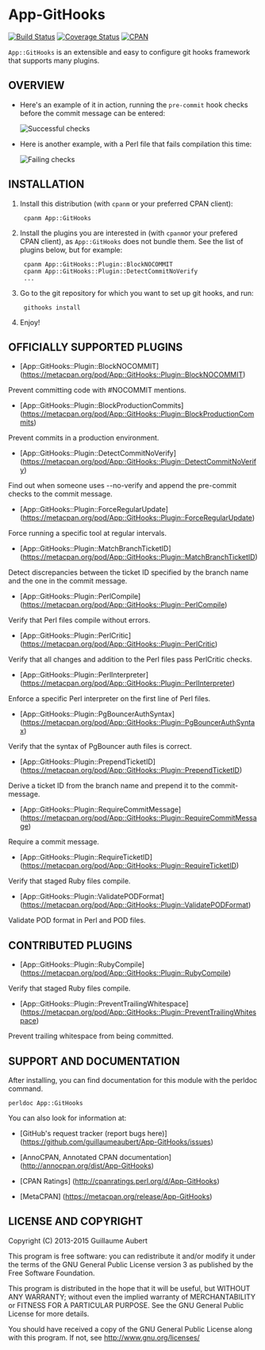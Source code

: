 App-GitHooks
============

[![Build Status](https://travis-ci.org/guillaumeaubert/App-GitHooks.svg?branch=master)](https://travis-ci.org/guillaumeaubert/App-GitHooks)
[![Coverage Status](https://coveralls.io/repos/guillaumeaubert/App-GitHooks/badge.svg?branch=master)](https://coveralls.io/r/guillaumeaubert/App-GitHooks?branch=master)
[![CPAN](https://img.shields.io/cpan/v/App-GitHooks.svg)](https://metacpan.org/release/App-GitHooks)

`App::GitHooks` is an extensible and easy to configure git hooks framework that
supports many plugins.


OVERVIEW
--------

 * Here's an example of it in action, running the `pre-commit` hook checks before
the commit message can be entered:

	![Successful checks](https://raw.github.com/guillaumeaubert/App-GitHooks/master/img/app-githooks-example-success.png)

 * Here is another example, with a Perl file that fails compilation this time:

	![Failing checks](https://raw.github.com/guillaumeaubert/App-GitHooks/master/img/app-githooks-example-failure.png)


INSTALLATION
------------

1. Install this distribution (with `cpanm` or your preferred CPAN client):

		cpanm App::GitHooks

2. Install the plugins you are interested in (with `cpanm`or your prefered CPAN
   client), as `App::GitHooks` does not bundle them. See the list of plugins
   below, but for example:

		cpanm App::GitHooks::Plugin::BlockNOCOMMIT
		cpanm App::GitHooks::Plugin::DetectCommitNoVerify
		...

3. Go to the git repository for which you want to set up git hooks, and run:

		githooks install

4. Enjoy!


OFFICIALLY SUPPORTED PLUGINS
----------------------------

 * [App::GitHooks::Plugin::BlockNOCOMMIT]
   (https://metacpan.org/pod/App::GitHooks::Plugin::BlockNOCOMMIT)

Prevent committing code with #NOCOMMIT mentions.

 * [App::GitHooks::Plugin::BlockProductionCommits]
   (https://metacpan.org/pod/App::GitHooks::Plugin::BlockProductionCommits)

Prevent commits in a production environment.

 * [App::GitHooks::Plugin::DetectCommitNoVerify]
   (https://metacpan.org/pod/App::GitHooks::Plugin::DetectCommitNoVerify)

Find out when someone uses --no-verify and append the pre-commit checks to the
commit message.

 * [App::GitHooks::Plugin::ForceRegularUpdate]
   (https://metacpan.org/pod/App::GitHooks::Plugin::ForceRegularUpdate)

Force running a specific tool at regular intervals.

 * [App::GitHooks::Plugin::MatchBranchTicketID]
   (https://metacpan.org/pod/App::GitHooks::Plugin::MatchBranchTicketID)

Detect discrepancies between the ticket ID specified by the branch name and the
one in the commit message.

 * [App::GitHooks::Plugin::PerlCompile]
   (https://metacpan.org/pod/App::GitHooks::Plugin::PerlCompile)

Verify that Perl files compile without errors.

 * [App::GitHooks::Plugin::PerlCritic]
   (https://metacpan.org/pod/App::GitHooks::Plugin::PerlCritic)

Verify that all changes and addition to the Perl files pass PerlCritic checks.

 * [App::GitHooks::Plugin::PerlInterpreter]
   (https://metacpan.org/pod/App::GitHooks::Plugin::PerlInterpreter)

Enforce a specific Perl interpreter on the first line of Perl files.

 * [App::GitHooks::Plugin::PgBouncerAuthSyntax]
   (https://metacpan.org/pod/App::GitHooks::Plugin::PgBouncerAuthSyntax)

Verify that the syntax of PgBouncer auth files is correct.

 * [App::GitHooks::Plugin::PrependTicketID]
   (https://metacpan.org/pod/App::GitHooks::Plugin::PrependTicketID)

Derive a ticket ID from the branch name and prepend it to the commit-message.

 * [App::GitHooks::Plugin::RequireCommitMessage]
   (https://metacpan.org/pod/App::GitHooks::Plugin::RequireCommitMessage)

Require a commit message.

 * [App::GitHooks::Plugin::RequireTicketID]
   (https://metacpan.org/pod/App::GitHooks::Plugin::RequireTicketID)

Verify that staged Ruby files compile.

 * [App::GitHooks::Plugin::ValidatePODFormat]
   (https://metacpan.org/pod/App::GitHooks::Plugin::ValidatePODFormat)

Validate POD format in Perl and POD files.


CONTRIBUTED PLUGINS
-------------------

 * [App::GitHooks::Plugin::RubyCompile]
   (https://metacpan.org/pod/App::GitHooks::Plugin::RubyCompile)

Verify that staged Ruby files compile.

 * [App::GitHooks::Plugin::PreventTrailingWhitespace]
   (https://metacpan.org/pod/App::GitHooks::Plugin::PreventTrailingWhitespace)

Prevent trailing whitespace from being committed.


SUPPORT AND DOCUMENTATION
-------------------------

After installing, you can find documentation for this module with the
perldoc command.

	perldoc App::GitHooks


You can also look for information at:

 * [GitHub's request tracker (report bugs here)]
   (https://github.com/guillaumeaubert/App-GitHooks/issues)

 * [AnnoCPAN, Annotated CPAN documentation]
   (http://annocpan.org/dist/App-GitHooks)

 * [CPAN Ratings]
   (http://cpanratings.perl.org/d/App-GitHooks)

 * [MetaCPAN]
   (https://metacpan.org/release/App-GitHooks)


LICENSE AND COPYRIGHT
---------------------

Copyright (C) 2013-2015 Guillaume Aubert

This program is free software: you can redistribute it and/or modify it under
the terms of the GNU General Public License version 3 as published by the Free
Software Foundation.

This program is distributed in the hope that it will be useful, but WITHOUT ANY
WARRANTY; without even the implied warranty of MERCHANTABILITY or FITNESS FOR A
PARTICULAR PURPOSE. See the GNU General Public License for more details.

You should have received a copy of the GNU General Public License along with
this program. If not, see http://www.gnu.org/licenses/

